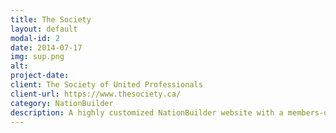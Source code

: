 ```yaml
---
title: The Society
layout: default
modal-id: 2
date: 2014-07-17
img: sup.png
alt: 
project-date:
client: The Society of United Professionals
client-url: https://www.thesociety.ca/
category: NationBuilder
description: A highly customized NationBuilder website with a members-only portal and personalized content. Member data is syncronized with an internal member database by a custom built Ruby on Rails application.
---
```

